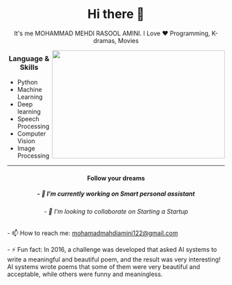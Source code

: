 <h1 align="center"> Hi there 👋 </h1>
<p align="center"> It's me MOHAMMAD MEHDI RASOOL AMINI. I Love ❤️ Programming, K-dramas, Movies</p>
<img align="right" src="https://sobhan.institute/wp-content/uploads/2022/10/14123444.jpg" height="250" width="400">

<h3 align="center"> Language & Skills </h3>

- Python
- Machine Learning
- Deep learning
- Speech Processing
- Computer Vision
- Image Processing
 *** 
<h4 align="center">Follow your dreams</h4>

<h5 align="center">- 🔭 I’m currently working on Smart personal assistant</h5>

<h6 align="center">- 👯 I’m looking to collaborate on Starting a Startup</h6>

<h7 align="center">- 📫 How to reach me: mohamadmahdiamini122@gmail.com</h7>

<h8 align="center">- ⚡ Fun fact: In 2016, a challenge was developed that asked AI systems to write a meaningful and beautiful poem, and the result was very interesting! AI systems wrote poems that some of them were very beautiful and acceptable, while others were funny and meaningless.</h8>


